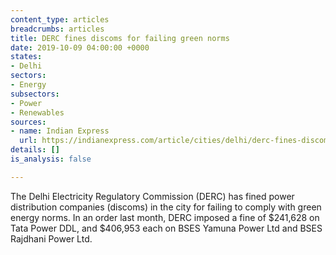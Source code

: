 ```yaml
---
content_type: articles
breadcrumbs: articles
title: DERC fines discoms for failing green norms
date: 2019-10-09 04:00:00 +0000
states:
- Delhi
sectors:
- Energy
subsectors:
- Power
- Renewables
sources:
- name: Indian Express
  url: https://indianexpress.com/article/cities/delhi/derc-fines-discoms-for-failing-green-norms-6056817/
details: []
is_analysis: false

---
```

The Delhi Electricity Regulatory Commission (DERC) has fined power distribution companies (discoms) in the city for failing to comply with green energy norms. In an order last month, DERC imposed a fine of $241,628 on Tata Power DDL, and $406,953 each on BSES Yamuna Power Ltd and BSES Rajdhani Power Ltd.